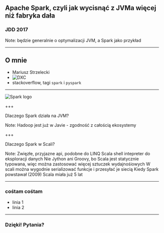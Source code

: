 ## Apache Spark, czyli jak wycisnąć z JVMa więcej niż fabryka dała

### JDD 2017

Note:
będzie generalnie o optymalizacji JVM, a Spark jako przykład

---

## O mnie

- Mariusz Strzelecki
- ![DXC](http://assets1.dxc.technology/newsroom/images/dxc_logo_hz_blk_rgb_300.png)
- stackoverflow, tagi `spark` i `pyspark`

---

![Spark logo](http://blog.scottlogic.com/bjedrzejewski/assets/apache-spark-logo.png)

+++

Dlaczego Spark działa na JVM?

Note:
Hadoop jest już w Javie - zgodność z całością ekosystemy

+++

Dlaczego Spark w Scali?

Note:
Zwięzłe, przyjazne api, podobne do LINQ
Scala shell intepreter do eksploracji danych
Nie Jython ani Groovy, bo Scala jest statycznie typowana, więc można zastosować więcej sztuczek wydajnośiowych
W scali można wygodnie serializować funkcje i przesyłać je siecią
Kiedy Spark powstawał (2009) Scala miała już 5 lat

---

### cośtam cośtam

- linia 1 
- linia 2

---

### Dzięki! Pytania?
